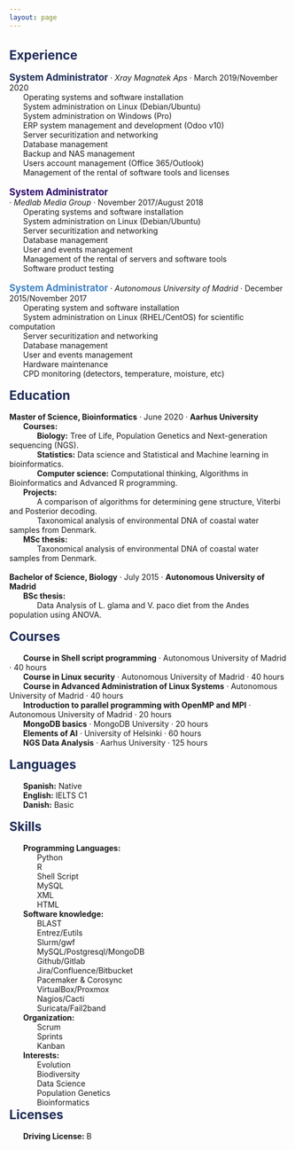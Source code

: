 ```yaml
---
layout: page
---
```


<style>
p {
    margin: 0;
}
div.a {
    text-indent: 25px;
}
div.b {
    text-indent: 50px;
}
</style>

<p>&nbsp;</p>

<p style="color:#1e2c57; font-size:160%"><b>Experience</b></p>

<p>&nbsp;</p>

<p style="color:#1e2c57; display:inline; font-size:120%"><b>System Administrator</b></p> · <i>Xray Magnatek Aps</i> · March 2019/November 2020<br>
<div class="a">
    <p>Operating systems and software installation</p>
    <p>System administration on Linux (Debian/Ubuntu)</p>
    <p>System administration on Windows (Pro)</p>
    <p>ERP system management and development (Odoo v10)</p>
    <p>Server securitization and networking</p>
    <p>Database management</p>
    <p>Backup and NAS management</p>
    <p>Users account management (Office 365/Outlook)</p>
    <p>Management of the rental of software tools and licenses</p>
</div>

<p>&nbsp;</p>

<p style="color:#2f0d6c; white-space: nowrap; font-size:120%"><b>System Administrator</b></p> · <i>Medlab Media Group</i> · November 2017/August 2018<br>
<div class="a">
    <p>Operating systems and software installation</p>
    <p>System administration on Linux (Debian/Ubuntu)</p>
    <p>Server securitization and networking</p>
    <p>Database management</p>
    <p>User and events management</p>
    <p>Management of the rental of servers and software tools</p>
    <p>Software product testing</p>
</div>

<p>&nbsp;</p>

<p style="color:#4183c4; display:inline; font-size:120%"><b>System Administrator</b></p> · <i>Autonomous University of Madrid</i> · December 2015/November 2017<br>
<div class="a">
    <p>Operating system and software installation</p>
    <p>System administration on Linux (RHEL/CentOS) for scientific computation</p>
    <p>Server securitization and networking</p>
    <p>Database management</p>
    <p>User and events management</p>
    <p>Hardware maintenance</p>
    <p>CPD monitoring (detectors, temperature, moisture, etc)</p>
</div>

<p>&nbsp;</p>

<p style="color:#1e2c57; font-size:160%"><b>Education</b></p>

<p>&nbsp;</p>

<b>Master of Science, Bioinformatics</b> · June 2020 · <b>Aarhus University</b><br>
<div class="a">
    <b>Courses:</b>
</div>
<div class="b">
	<p><b>Biology:</b> Tree of Life, Population Genetics and Next-generation sequencing (NGS).</p>
	<p><b>Statistics:</b> Data science and Statistical and Machine learning in bioinformatics.</p>
	<p><b>Computer science:</b> Computational thinking, Algorithms in Bioinformatics and Advanced R programming.</p>
</div>    
<div class="a">
    <b>Projects:</b>
</div>
<div class="b">
   <p>A comparison of algorithms for determining gene structure, Viterbi and Posterior decoding.</p>
   <p>Taxonomical analysis of environmental DNA of coastal water samples from Denmark.</p>
</div>
<div class="a">
    <b>MSc thesis:</b>
</div>
<div class="b">
    <p>Taxonomical analysis of environmental DNA of coastal water samples from Denmark.</p>
</div>

<p>&nbsp;</p>

<b>Bachelor of Science, Biology</b> · July 2015 · <b>Autonomous University of Madrid</b><br>
<div class="a">
    <b>BSc thesis:</b>
</div>
<div class="b">
    <p>Data Analysis of L. glama and V. paco diet from the Andes population using ANOVA.</p>
</div>

<p>&nbsp;</p>

<p style="color:#1e2c57; font-size:160%"><b>Courses</b></p>

<p>&nbsp;</p>

<div class="a">
    <p><b>Course in Shell script programming</b> · Autonomous University of Madrid · 40 hours</p>
    <p><b>Course in Linux security</b> · Autonomous University of Madrid · 40 hours</p>
    <p><b>Course in Advanced Administration of Linux Systems</b> · Autonomous University of Madrid · 40 hours</p>
    <p><b>Introduction to parallel programming with OpenMP and MPI</b> · Autonomous University of Madrid · 20 hours</p>
    <p><b>MongoDB basics</b> · MongoDB University · 20 hours</p>
    <p><b>Elements of AI</b> · University of Helsinki · 60 hours</p>
    <p><b>NGS Data Analysis</b> · Aarhus University · 125 hours</p>
</div>

<p>&nbsp;</p>

<p style="color:#1e2c57; font-size:160%"><b>Languages</b></p>

<p>&nbsp;</p>

<div class="a">
    <p><b>Spanish:</b> Native</p>
    <p><b>English:</b> IELTS C1</p> 
    <p><b>Danish:</b> Basic</p>
</div>

<p>&nbsp;</p>

<p style="color:#1e2c57; font-size:160%"><b>Skills</b></p>

<p>&nbsp;</p>

<div class="a">
    <b>Programming Languages:</b>
</div>
<div class="b">
    <p>Python</p>
    <p>R</p>
    <p>Shell Script</p>
    <p>MySQL</p>
    <p>XML</p>
    <p>HTML</p>
</div>
<div class="a">
    <b>Software knowledge:</b>
</div>
<div class="b">
    <p>BLAST</p>
    <p>Entrez/Eutils</p>
    <p>Slurm/gwf</p>
    <p>MySQL/Postgresql/MongoDB</p>
    <p>Github/Gitlab</p>
    <p>Jira/Confluence/Bitbucket</p>
    <p>Pacemaker & Corosync</p>
    <p>VirtualBox/Proxmox</p>
    <p>Nagios/Cacti</p>
    <p>Suricata/Fail2band</p>
</div>
<div class="a">
    <b>Organization:</b>
</div>
<div class="b">
    <p>Scrum</p>
    <p>Sprints</p>
    <p>Kanban</p>
</div>
<div class="a">
    <b>Interests:</b>
</div>
<div class="b">
    <p>Evolution</p>
    <p>Biodiversity</p>
    <p>Data Science</p>
    <p>Population Genetics</p>
    <p>Bioinformatics</p>
</div>

<p style="color:#1e2c57; font-size:160%"><b>Licenses</b></p>

<p>&nbsp;</p>

<div class="a">
    <b>Driving License:</b> B
</div>